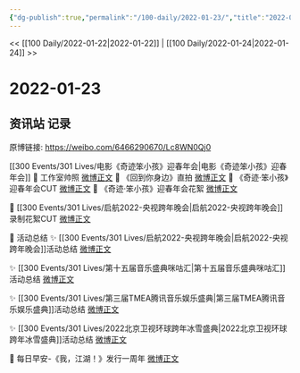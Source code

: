 ```yaml
---
{"dg-publish":true,"permalink":"/100-daily/2022-01-23/","title":"2022-01-23"}
---
```



<< [[100 Daily/2022-01-22\|2022-01-22]] | [[100 Daily/2022-01-24\|2022-01-24]] >>

# 2022-01-23

## 资讯站 记录

原博链接: https://weibo.com/6466290670/Lc8WN0Qj0

[[300 Events/301 Lives/电影《奇迹笨小孩》迎春年会\|电影《奇迹笨小孩》迎春年会]]
💫 工作室帅照 [微博正文](https://m.weibo.cn/6466290670/4728783019973133)
💫 《回到你身边》直拍 [微博正文](https://m.weibo.cn/6466290670/4728772152001392)
💫 《奇迹·笨小孩》迎春年会CUT [微博正文](https://m.weibo.cn/6466290670/4728937311374652)
💫 《奇迹·笨小孩》迎春年会花絮 [微博正文](https://m.weibo.cn/6466290670/4728771406729272)

💫 [[300 Events/301 Lives/启航2022-央视跨年晚会\|启航2022-央视跨年晚会]]录制花絮CUT [微博正文](https://m.weibo.cn/6466290670/4728813131663497)

💫 活动总结
✨ [[300 Events/301 Lives/启航2022-央视跨年晚会\|启航2022-央视跨年晚会]]活动总结 [微博正文](https://m.weibo.cn/6466290670/4728820336954726)

✨ [[300 Events/301 Lives/第十五届音乐盛典咪咕汇\|第十五届音乐盛典咪咕汇]]活动总结 [微博正文](https://m.weibo.cn/6466290670/4728816779397703)

✨ [[300 Events/301 Lives/第三届TMEA腾讯音乐娱乐盛典\|第三届TMEA腾讯音乐娱乐盛典]]活动总结 [微博正文](https://m.weibo.cn/6466290670/4728730259556463)

✨ [[300 Events/301 Lives/2022北京卫视环球跨年冰雪盛典\|2022北京卫视环球跨年冰雪盛典]]活动总结 [微博正文](https://m.weibo.cn/6466290670/4728913656023046)

💫 每日早安-《我，江湖！》发行一周年 [微博正文](https://m.weibo.cn/6466290670/4728716716411678)
